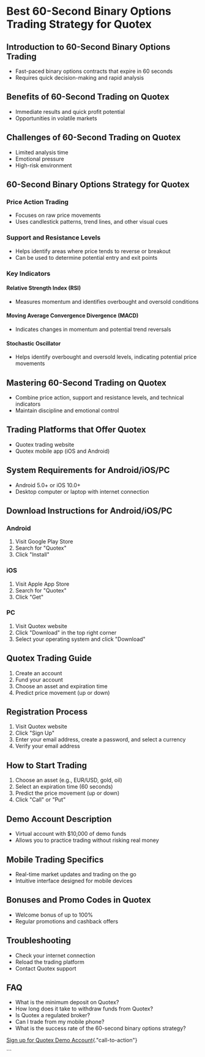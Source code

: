 # Best 60-Second Binary Options Trading Strategy for Quotex

## Introduction to 60-Second Binary Options Trading

-   Fast-paced binary options contracts that expire in 60 seconds
-   Requires quick decision-making and rapid analysis

## Benefits of 60-Second Trading on Quotex

-   Immediate results and quick profit potential
-   Opportunities in volatile markets

## Challenges of 60-Second Trading on Quotex

-   Limited analysis time
-   Emotional pressure
-   High-risk environment

## 60-Second Binary Options Strategy for Quotex

### Price Action Trading

-   Focuses on raw price movements
-   Uses candlestick patterns, trend lines, and other visual cues

### Support and Resistance Levels

-   Helps identify areas where price tends to reverse or breakout
-   Can be used to determine potential entry and exit points

### Key Indicators

#### Relative Strength Index (RSI)

-   Measures momentum and identifies overbought and oversold conditions

#### Moving Average Convergence Divergence (MACD)

-   Indicates changes in momentum and potential trend reversals

#### Stochastic Oscillator

-   Helps identify overbought and oversold levels, indicating potential
    price movements

## Mastering 60-Second Trading on Quotex

-   Combine price action, support and resistance levels, and technical
    indicators
-   Maintain discipline and emotional control

## Trading Platforms that Offer Quotex

-   Quotex trading website
-   Quotex mobile app (iOS and Android)

## System Requirements for Android/iOS/PC

-   Android 5.0+ or iOS 10.0+
-   Desktop computer or laptop with internet connection

## Download Instructions for Android/iOS/PC

### Android

1.  Visit Google Play Store
2.  Search for "Quotex"
3.  Click "Install"

### iOS

1.  Visit Apple App Store
2.  Search for "Quotex"
3.  Click "Get"

### PC

1.  Visit Quotex website
2.  Click "Download" in the top right corner
3.  Select your operating system and click "Download"

## Quotex Trading Guide

1.  Create an account
2.  Fund your account
3.  Choose an asset and expiration time
4.  Predict price movement (up or down)

## Registration Process

1.  Visit Quotex website
2.  Click "Sign Up"
3.  Enter your email address, create a password, and select a currency
4.  Verify your email address

## How to Start Trading

1.  Choose an asset (e.g., EUR/USD, gold, oil)
2.  Select an expiration time (60 seconds)
3.  Predict the price movement (up or down)
4.  Click "Call" or "Put"

## Demo Account Description

-   Virtual account with \$10,000 of demo funds
-   Allows you to practice trading without risking real money

## Mobile Trading Specifics

-   Real-time market updates and trading on the go
-   Intuitive interface designed for mobile devices

## Bonuses and Promo Codes in Quotex

-   Welcome bonus of up to 100%
-   Regular promotions and cashback offers

## Troubleshooting

-   Check your internet connection
-   Reload the trading platform
-   Contact Quotex support

## FAQ

-   What is the minimum deposit on Quotex?
-   How long does it take to withdraw funds from Quotex?
-   Is Quotex a regulated broker?
-   Can I trade from my mobile phone?
-   What is the success rate of the 60-second binary options strategy?

[Sign up for Quotex Demo
Account](\%22https://traff.sbs/brokerqxsignup\%22){."call-to-action"}

\`\`\`

